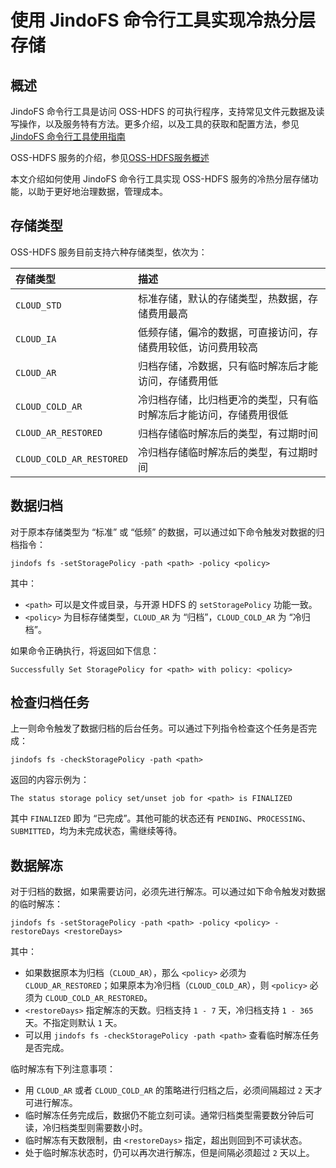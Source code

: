 # 使用 JindoFS 命令行工具实现冷热分层存储

## 概述

JindoFS 命令行工具是访问 OSS-HDFS 的可执行程序，支持常见文件元数据及读写操作，以及服务特有方法。更多介绍，以及工具的获取和配置方法，参见[JindoFS 命令行工具使用指南](/docs/user/6.x/jindofs/jindofs_client_tools.md)

OSS-HDFS 服务的介绍，参见[OSS-HDFS服务概述](https://help.aliyun.com/document_detail/405089.htm)

本文介绍如何使用 JindoFS 命令行工具实现 OSS-HDFS 服务的冷热分层存储功能，以助于更好地治理数据，管理成本。

## 存储类型

OSS-HDFS 服务目前支持六种存储类型，依次为：

| 存储类型                     | 描述                                |
|:-------------------------|:----------------------------------|
| `CLOUD_STD`              | 标准存储，默认的存储类型，热数据，存储费用最高           |
| `CLOUD_IA`               | 低频存储，偏冷的数据，可直接访问，存储费用较低，访问费用较高    |
| `CLOUD_AR`               | 归档存储，冷数据，只有临时解冻后才能访问，存储费用低        |
| `CLOUD_COLD_AR`          | 冷归档存储，比归档更冷的类型，只有临时解冻后才能访问，存储费用很低 |
| `CLOUD_AR_RESTORED`      | 归档存储临时解冻后的类型，有过期时间                |
| `CLOUD_COLD_AR_RESTORED` | 冷归档存储临时解冻后的类型，有过期时间               |

## 数据归档

对于原本存储类型为 “标准” 或 “低频” 的数据，可以通过如下命令触发对数据的归档指令：
```text
jindofs fs -setStoragePolicy -path <path> -policy <policy>
```
其中：
 * `<path>` 可以是文件或目录，与开源 HDFS 的 `setStoragePolicy` 功能一致。
 * `<policy>` 为目标存储类型，`CLOUD_AR` 为 “归档”，`CLOUD_COLD_AR` 为 “冷归档”。

如果命令正确执行，将返回如下信息：
```text
Successfully Set StoragePolicy for <path> with policy: <policy>
```

## 检查归档任务

上一则命令触发了数据归档的后台任务。可以通过下列指令检查这个任务是否完成：
```text
jindofs fs -checkStoragePolicy -path <path>
```
返回的内容示例为：
```text
The status storage policy set/unset job for <path> is FINALIZED
```
其中 `FINALIZED` 即为 “已完成”。其他可能的状态还有 `PENDING`、`PROCESSING`、`SUBMITTED`，均为未完成状态，需继续等待。

## 数据解冻

对于归档的数据，如果需要访问，必须先进行解冻。可以通过如下命令触发对数据的临时解冻：
```text
jindofs fs -setStoragePolicy -path <path> -policy <policy> -restoreDays <restoreDays>
```
其中：
 * 如果数据原本为归档（`CLOUD_AR`），那么 `<policy>` 必须为 `CLOUD_AR_RESTORED`；如果原本为冷归档（`CLOUD_COLD_AR`），则 `<policy>` 必须为 `CLOUD_COLD_AR_RESTORED`。
 * `<restoreDays>` 指定解冻的天数。归档支持 `1 - 7` 天，冷归档支持 `1 - 365` 天。不指定则默认 `1` 天。
 * 可以用 `jindofs fs -checkStoragePolicy -path <path>` 查看临时解冻任务是否完成。

临时解冻有下列注意事项：
 * 用 `CLOUD_AR` 或者 `CLOUD_COLD_AR` 的策略进行归档之后，必须间隔超过 `2` 天才可进行解冻。
 * 临时解冻任务完成后，数据仍不能立刻可读。通常归档类型需要数分钟后可读，冷归档类型则需要数小时。
 * 临时解冻有天数限制，由 `<restoreDays>` 指定，超出则回到不可读状态。
 * 处于临时解冻状态时，仍可以再次进行解冻，但是间隔必须超过 `2` 天以上。
